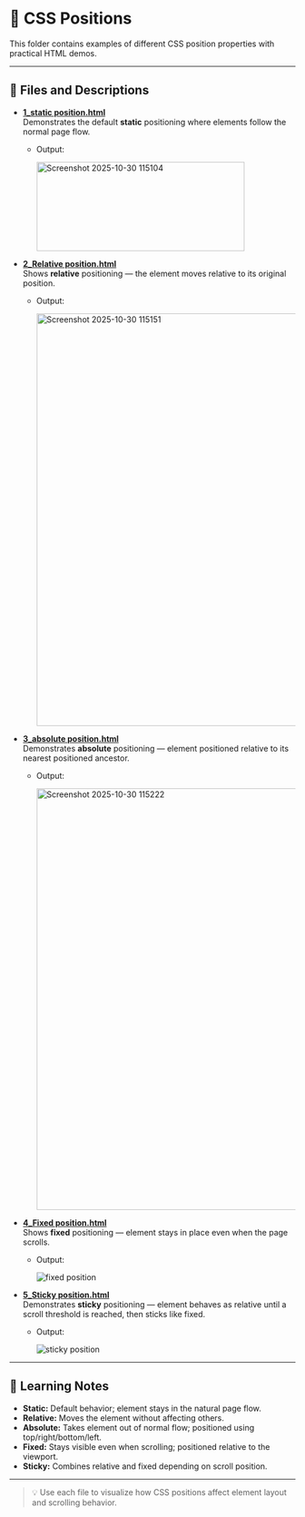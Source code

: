 # 🎯 CSS Positions

This folder contains examples of different CSS position properties with practical HTML demos.

---

## 📘 Files and Descriptions

- **[1_static position.html]([1_static%20position.html](https://github.com/Hemachandhar-n/FSWD_Learnings/blob/030db643b80c10077fa029d9051bcc2e07c1d6ae/CSS/CSS%20POSITIONS/1_static%20position.html))**  
  Demonstrates the default **static** positioning where elements follow the normal page flow.
  - Output:
    
    <img width="366" height="157" alt="Screenshot 2025-10-30 115104" src="https://github.com/user-attachments/assets/2a9f612b-2a66-4e9c-8323-a63af027d1b9" />

    

- **[2_Relative position.html]([2_Relative%20position.html](https://github.com/Hemachandhar-n/FSWD_Learnings/blob/030db643b80c10077fa029d9051bcc2e07c1d6ae/CSS/CSS%20POSITIONS/2_Relative%20position.html))**  
  Shows **relative** positioning — the element moves relative to its original position.
  - Output:
    
    <img width="1755" height="727" alt="Screenshot 2025-10-30 115151" src="https://github.com/user-attachments/assets/adaf332f-af28-4b24-adf6-a65324bd60d3" />

    

- **[3_absolute position.html]([3_absolute%20position.html](https://github.com/Hemachandhar-n/FSWD_Learnings/blob/030db643b80c10077fa029d9051bcc2e07c1d6ae/CSS/CSS%20POSITIONS/3_absolute%20position.html))**  
  Demonstrates **absolute** positioning — element positioned relative to its nearest positioned ancestor.
  - Output:
    
    <img width="780" height="743" alt="Screenshot 2025-10-30 115222" src="https://github.com/user-attachments/assets/9451babd-ffaf-4b10-ae23-8436566bf776" />


- **[4_Fixed position.html]([4_Fixed%20position.html](https://github.com/Hemachandhar-n/FSWD_Learnings/blob/030db643b80c10077fa029d9051bcc2e07c1d6ae/CSS/CSS%20POSITIONS/4_Fixed%20position.html))**  
  Shows **fixed** positioning — element stays in place even when the page scrolls.
  - Output:
    
    ![fixed position](https://github.com/user-attachments/assets/36ebfdc8-dea7-418f-8b05-7d6808c9050f)

    

- **[5_Sticky position.html]([5_Sticky%20position.html](https://github.com/Hemachandhar-n/FSWD_Learnings/blob/030db643b80c10077fa029d9051bcc2e07c1d6ae/CSS/CSS%20POSITIONS/5_Sticky%20position.html))**  
  Demonstrates **sticky** positioning — element behaves as relative until a scroll threshold is reached, then sticks like fixed.
  - Output:
    
    ![sticky position](https://github.com/user-attachments/assets/cf7832ab-f09d-4fd6-a46c-824b13d2a1ef)

    

---

## 🧠 Learning Notes

- **Static:** Default behavior; element stays in the natural page flow.  
- **Relative:** Moves the element without affecting others.  
- **Absolute:** Takes element out of normal flow; positioned using top/right/bottom/left.  
- **Fixed:** Stays visible even when scrolling; positioned relative to the viewport.  
- **Sticky:** Combines relative and fixed depending on scroll position.

---

> 💡 Use each file to visualize how CSS positions affect element layout and scrolling behavior.
